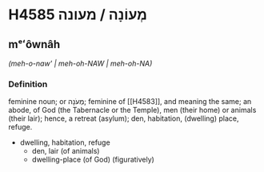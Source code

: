 # H4585 מְעוֹנָה / מעונה

## mᵉʻôwnâh

_(meh-o-naw' | meh-oh-NAW | meh-oh-NA)_

### Definition

feminine noun; or מְעֹנָה; feminine of [[H4583]], and meaning the same; an abode, of God (the Tabernacle or the Temple), men (their home) or animals (their lair); hence, a retreat (asylum); den, habitation, (dwelling) place, refuge.

- dwelling, habitation, refuge
    - den, lair (of animals)
    - dwelling-place (of God) (figuratively)
